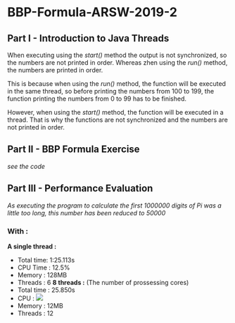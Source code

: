 # BBP-Formula-ARSW-2019-2

## Part I - Introduction to Java Threads

When executing using the *start()* method the output is not synchronized, so the numbers are not printed in order. Whereas zhen using the *run()* method, the numbers are printed in order.

This is because when using the *run()* method, the function will be executed in the same thread, so before printing the numbers from 100 to 199, the function printing the numbers from 0 to 99 has to be finished.

However, when using the *start()* method, the function will be executed in a thread. That is why the functions are not synchronized and the numbers are not printed in order.

## Part II - BBP Formula Exercise

*see the code*

## Part III - Performance Evaluation

*As executing the program to calculate the first 1000000 digits of Pi was a little too long, this number has been reduced to 50000*

### With : 

**A single thread :**
  * Total time: 1:25.113s
  * CPU Time : 12.5%
  * Memory : 128MB
  * Threads : 6
**8 threads :** (The number of prossessing cores)
  * Total time : 25.850s
  * CPU : ![](https://imgur.com/a/EEVhIl0)
  * Memory : 12MB
  * Threads : 12
